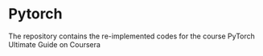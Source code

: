 # Pytorch
The repository contains the re-implemented codes for the course PyTorch Ultimate Guide on Coursera
